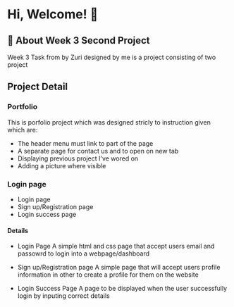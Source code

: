 
# Hi, Welcome! 👋

## 🚀 About Week 3 Second Project
Week 3 Task from by Zuri designed by me is a
project consisting of two project

## Project Detail
### Portfolio 
This is porfolio project which was designed stricly to instruction given which are:
- The header menu must link to part of the page
- A separate page for contact us and to open on new tab
- Displaying previous project I've wored on
- Adding a picture where visible


### Login page
- Login page
- Sign up/Registration page
- Login success page
#### Details
- Login Page
A simple html and css page that accept users email and passowrd to login into a webpage/dashboard

- Sign up/Registration page
A simple page that will accept users profile information in other to create a profile for them on the website

- Login Success Page
A page to be displayed when the user successfully login by inputing correct details